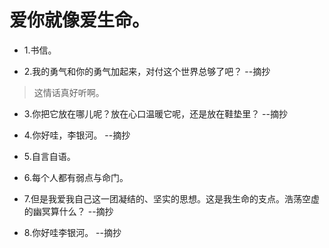# 爱你就像爱生命。

- 1.书信。

- 2.我的勇气和你的勇气加起来，对付这个世界总够了吧？ --摘抄

>这情话真好听啊。

- 3.你把它放在哪儿呢？放在心口温暖它呢，还是放在鞋垫里？ --摘抄

- 4.你好哇，李银河。 --摘抄

- 5.自言自语。

- 6.每个人都有弱点与命门。

- 7.但是我爱我自己这一团凝结的、坚实的思想。这是我生命的支点。浩荡空虚的幽冥算什么？ --摘抄

- 8.你好哇李银河。 --摘抄
